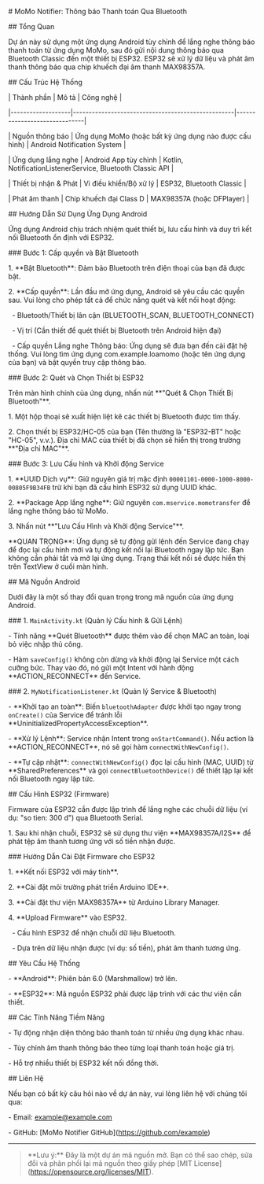 \# MoMo Notifier: Thông báo Thanh toán Qua Bluetooth



\## Tổng Quan

Dự án này sử dụng một ứng dụng Android tùy chỉnh để lắng nghe thông báo thanh toán từ ứng dụng MoMo, sau đó gửi nội dung thông báo qua Bluetooth Classic đến một thiết bị ESP32. ESP32 sẽ xử lý dữ liệu và phát âm thanh thông báo qua chip khuếch đại âm thanh MAX98357A.



\## Cấu Trúc Hệ Thống



| Thành phần        | Mô tả                                             | Công nghệ                    |

|-------------------|---------------------------------------------------|------------------------------|

| Nguồn thông báo   | Ứng dụng MoMo (hoặc bất kỳ ứng dụng nào được cấu hình) | Android Notification System  |

| Ứng dụng lắng nghe | Android App tùy chỉnh                            | Kotlin, NotificationListenerService, Bluetooth Classic API |

| Thiết bị nhận \& Phát | Vi điều khiển/Bộ xử lý                          | ESP32, Bluetooth Classic      |

| Phát âm thanh     | Chip khuếch đại Class D                           | MAX98357A (hoặc DFPlayer)     |



\## Hướng Dẫn Sử Dụng Ứng Dụng Android



Ứng dụng Android chịu trách nhiệm quét thiết bị, lưu cấu hình và duy trì kết nối Bluetooth ổn định với ESP32.



\### Bước 1: Cấp quyền và Bật Bluetooth

1\. \*\*Bật Bluetooth\*\*: Đảm bảo Bluetooth trên điện thoại của bạn đã được bật.

2\. \*\*Cấp quyền\*\*: Lần đầu mở ứng dụng, Android sẽ yêu cầu các quyền sau. Vui lòng cho phép tất cả để chức năng quét và kết nối hoạt động:

&nbsp;  - Bluetooth/Thiết bị lân cận (BLUETOOTH\_SCAN, BLUETOOTH\_CONNECT)

&nbsp;  - Vị trí (Cần thiết để quét thiết bị Bluetooth trên Android hiện đại)

&nbsp;  - Cấp quyền Lắng nghe Thông báo: Ứng dụng sẽ đưa bạn đến cài đặt hệ thống. Vui lòng tìm ứng dụng com.example.loamomo (hoặc tên ứng dụng của bạn) và bật quyền truy cập thông báo.



\### Bước 2: Quét và Chọn Thiết bị ESP32

Trên màn hình chính của ứng dụng, nhấn nút \*\*"Quét \& Chọn Thiết Bị Bluetooth"\*\*.



1\. Một hộp thoại sẽ xuất hiện liệt kê các thiết bị Bluetooth được tìm thấy.

2\. Chọn thiết bị ESP32/HC-05 của bạn (Tên thường là "ESP32-BT" hoặc "HC-05", v.v.). Địa chỉ MAC của thiết bị đã chọn sẽ hiển thị trong trường \*\*"Địa chỉ MAC"\*\*.



\### Bước 3: Lưu Cấu hình và Khởi động Service

1\. \*\*UUID Dịch vụ\*\*: Giữ nguyên giá trị mặc định `00001101-0000-1000-8000-00805F9B34FB` trừ khi bạn đã cấu hình ESP32 sử dụng UUID khác.

2\. \*\*Package App lắng nghe\*\*: Giữ nguyên `com.mservice.momotransfer` để lắng nghe thông báo từ MoMo.

3\. Nhấn nút \*\*"Lưu Cấu Hình và Khởi động Service"\*\*.



\*\*QUAN TRỌNG\*\*: Ứng dụng sẽ tự động gửi lệnh đến Service đang chạy để đọc lại cấu hình mới và tự động kết nối lại Bluetooth ngay lập tức. Bạn không cần phải tắt và mở lại ứng dụng. Trạng thái kết nối sẽ được hiển thị trên TextView ở cuối màn hình.



\## Mã Nguồn Android



Dưới đây là một số thay đổi quan trọng trong mã nguồn của ứng dụng Android.



\### 1. `MainActivity.kt` (Quản lý Cấu hình \& Gửi Lệnh)

\- Tính năng \*\*Quét Bluetooth\*\* được thêm vào để chọn MAC an toàn, loại bỏ việc nhập thủ công.

\- Hàm `saveConfig()` không còn dừng và khởi động lại Service một cách cưỡng bức. Thay vào đó, nó gửi một Intent với hành động \*\*ACTION\_RECONNECT\*\* đến Service.



\### 2. `MyNotificationListener.kt` (Quản lý Service \& Bluetooth)

\- \*\*Khởi tạo an toàn\*\*: Biến `bluetoothAdapter` được khởi tạo ngay trong `onCreate()` của Service để tránh lỗi \*\*UninitializedPropertyAccessException\*\*.

\- \*\*Xử lý Lệnh\*\*: Service nhận Intent trong `onStartCommand()`. Nếu action là \*\*ACTION\_RECONNECT\*\*, nó sẽ gọi hàm `connectWithNewConfig()`.

\- \*\*Tự cập nhật\*\*: `connectWithNewConfig()` đọc lại cấu hình (MAC, UUID) từ \*\*SharedPreferences\*\* và gọi `connectBluetoothDevice()` để thiết lập lại kết nối Bluetooth ngay lập tức.



\## Cấu Hình ESP32 (Firmware)



Firmware của ESP32 cần được lập trình để lắng nghe các chuỗi dữ liệu (ví dụ: "so tien: 300 d") qua Bluetooth Serial.



1\. Sau khi nhận chuỗi, ESP32 sẽ sử dụng thư viện \*\*MAX98357A/I2S\*\* để phát tệp âm thanh tương ứng với số tiền nhận được.



\### Hướng Dẫn Cài Đặt Firmware cho ESP32



1\. \*\*Kết nối ESP32 với máy tính\*\*.

2\. \*\*Cài đặt môi trường phát triển Arduino IDE\*\*.

3\. \*\*Cài đặt thư viện MAX98357A\*\* từ Arduino Library Manager.

4\. \*\*Upload Firmware\*\* vào ESP32.

&nbsp;  - Cấu hình ESP32 để nhận chuỗi dữ liệu Bluetooth.

&nbsp;  - Dựa trên dữ liệu nhận được (ví dụ: số tiền), phát âm thanh tương ứng.



\## Yêu Cầu Hệ Thống



\- \*\*Android\*\*: Phiên bản 6.0 (Marshmallow) trở lên.

\- \*\*ESP32\*\*: Mã nguồn ESP32 phải được lập trình với các thư viện cần thiết.



\## Các Tính Năng Tiềm Năng



\- Tự động nhận diện thông báo thanh toán từ nhiều ứng dụng khác nhau.

\- Tùy chỉnh âm thanh thông báo theo từng loại thanh toán hoặc giá trị.

\- Hỗ trợ nhiều thiết bị ESP32 kết nối đồng thời.



\## Liên Hệ



Nếu bạn có bất kỳ câu hỏi nào về dự án này, vui lòng liên hệ với chúng tôi qua:

\- Email: example@example.com

\- GitHub: \[MoMo Notifier GitHub](https://github.com/example)



---



> \*\*Lưu ý:\*\* Đây là một dự án mã nguồn mở. Bạn có thể sao chép, sửa đổi và phân phối lại mã nguồn theo giấy phép \[MIT License](https://opensource.org/licenses/MIT).

